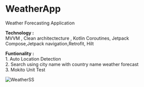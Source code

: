# WeatherApp
 Weather Forecasting Application
 
 <b>Technology : </b><br/> MVVM , Clean architectecture , Kotlin Coroutines, Jetpack Compose,Jetpack navigation,Retrofit, Hilt

 <b>Funtionality :</b> <br/>
               1. Auto Location Detection <br/>
               2. Search using city name with country name  weather forecast <br/>
               3. Mokito Unit Test
 
 
![WeatherSS](https://user-images.githubusercontent.com/2536037/227163229-43683ce0-be7d-4bbf-9a5f-2a5fd27915d2.png)
